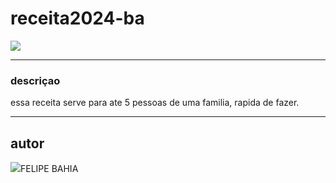 # receita2024-ba

![](./img/Captura%20de%20Tela%202024-09-06%20às%2012.07.57.png)

----
### descriçao

essa receita serve para ate 5 pessoas de uma familia, rapida de fazer.

-----

## autor

![](https://www.linkedin.com/in/felipe-bahia-430711324/)FELIPE BAHIA